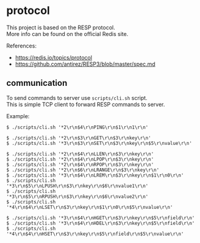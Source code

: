 # protocol

This project is based on the RESP protocol.<br/>
More info can be found on the official Redis site.

References:
- https://redis.io/topics/protocol
- https://github.com/antirez/RESP3/blob/master/spec.md

## communication

To send commands to server use `scripts/cli.sh` script.<br/>
This is simple TCP client to forward RESP commands to server.

Example:
```
$ ./scripts/cli.sh '*2\r\n$4\r\nPING\r\n$1\r\n1\r\n'

$ ./scripts/cli.sh '*2\r\n$3\r\nGET\r\n$3\r\nkey\r\n'
$ ./scripts/cli.sh '*3\r\n$3\r\nSET\r\n$3\r\nkey\r\n$5\r\nvalue\r\n'

$ ./scripts/cli.sh '*2\r\n$4\r\nLLEN\r\n$3\r\nkey\r\n'
$ ./scripts/cli.sh '*2\r\n$4\r\nLPOP\r\n$3\r\nkey\r\n'
$ ./scripts/cli.sh '*2\r\n$4\r\nRPOP\r\n$3\r\nkey\r\n'
$ ./scripts/cli.sh '*2\r\n$6\r\nLRANGE\r\n$3\r\nkey\r\n'
$ ./scripts/cli.sh '*3\r\n$4\r\nLREM\r\n$3\r\nkey\r\n$1\r\n0\r\n'
$ ./scripts/cli.sh '*3\r\n$5\r\nLPUSH\r\n$3\r\nkey\r\n$6\r\nvalue1\r\n'
$ ./scripts/cli.sh '*3\r\n$5\r\nRPUSH\r\n$3\r\nkey\r\n$6\r\nvalue2\r\n'
$ ./scripts/cli.sh '*4\r\n$4\r\nLSET\r\n$3\r\nkey\r\n$1\r\n0\r\n$5\r\nvalue\r\n'

$ ./scripts/cli.sh '*3\r\n$4\r\nHGET\r\n$3\r\nkey\r\n$5\r\nfield\r\n'
$ ./scripts/cli.sh '*3\r\n$4\r\nHDEL\r\n$3\r\nkey\r\n$5\r\nfield\r\n'
$ ./scripts/cli.sh '*4\r\n$4\r\nHSET\r\n$3\r\nkey\r\n$5\r\nfield\r\n$5\r\nvalue\r\n'
```
